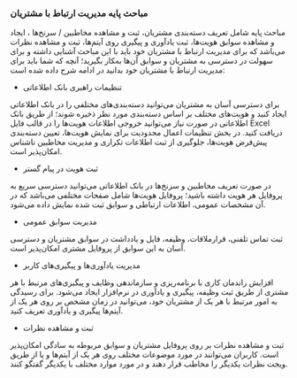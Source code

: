 ### مباحث پایه مدیریت ارتباط با مشتریان 

مباحث پایه شامل تعریف دسته‌بندی مشتریان،  ثبت و مشاهده مخاطبین / سرنخ‌ها ، ایجاد و مشاهده سوابق هویت‌ها، ثبت یادآوری و پیگیری روی آیتم‌ها، ثبت و مشاهده نظرات می‌باشد که برای مدیریت ارتباط با مشتریان خود باید با این مباحث آشنایی داشته و برای سهولت در دسترسی به مشتریان و سوابق آن‌ها به‌‍کار بگیرید؛ آنچه که شما باید برای مدیریت ارتباط با مشتریان خود بدانید در ادامه شرح داده شده است:

-  تنظیمات راهبری بانک اطلاعاتی

برای دسترسی آسان به مشتریان می‌توانید دسته‌بندی‌های مختلفی را در بانک اطلاعاتی ایجاد کنید و هویت‌های مختلف بر اساس دسته‌بندی مورد نظر ذخیره شوند؛ از طریق بانک اطلاعاتی در صورت نیاز می‌توانید خروجی اطلاعات هویت‌ها را در قالب فایل Excel دریافت کنید. در بخش تنظیمات  اعمال محدودیت برای نمایش هویت‌ها، تعیین دسته‌بندی پیش‌فرض هویت‌ها، جلوگیری از ثبت اطلاعات تکراری و مدیریت مخاطبین ناشناس امکان‌پذیر است.

-  ثبت هویت در پیام گستر

در صورت تعریف مخاطبین و سرنخ‌ها در بانک اطلاعاتی می‌توانید دسترسی سریع به پروفایل هر هویت داشته باشید؛ پروفایل هویت‌ها شامل صفحات مختلفی می‌باشد که در آن مشخصات عمومی، اطلاعات ارتباطی و سوابق ثبت شده نمایش داده می‌شود.


 
- مدیریت سوابق عمومی

ثبت تماس تلفنی، قرارملاقات، وظیفه، فایل و یادداشت در سوابق مشتریان و دسترسی آسان به این سوابق از پروفایل مشتری امکان‌پذیر است.

-  	مدیریت یادآوری‌ها و پیگیری‌های کاربر

افزایش راندمان کاری با برنامه‌ریزی و سازماندهی وظایف و پیگیری‌های مرتبط با هر مشتری از طریق ثبت وظیفه، پیگیری و یادآوری در نرم‌افزار ایجاد می‌شود. برای رسیدگی به امور مرتبط با هر یک از مشتریان خود، می‌توانید در زمان مشخص  بر روی هر یک از آیتم‌ها پیگیری و یادآوری تعریف کنید.

-  	ثبت و مشاهده نظرات

ثبت و مشاهده نظرات بر روی پروفایل مشتریان و سوابق مربوطه به سادگی امکان‌پذیر است. کاربران می‌توانند در مورد موضوعات مختلف روی هر یک از آیتم‌ها و یا از طریق ویجت نظرات یکدیگر را مخاطب قرار دهند و در مورد موارد مختلف با یکدیگر گفتگو کنند.
